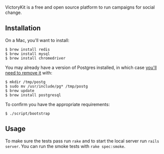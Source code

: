 VictoryKit is a free and open source platform to run campaigns for social change.

## Installation

On a Mac, you'll want to install:

	$ brew install redis
	$ brew install mysql
	$ brew install chromedriver

You may already have a version of Postgres installed, in which case [you'll need to remove it](https://gist.github.com/2471603) with:

	$ mkdir /tmp/postg
	$ sudo mv /usr/include/pg* /tmp/postg
	$ brew update
	$ brew install postgresql

To confirm you have the appropriate requirements:

	$ ./script/bootstrap

## Usage

To make sure the tests pass run `rake` and to start the local server run `rails server`. You can run the smoke tests with `rake spec:smoke`.
